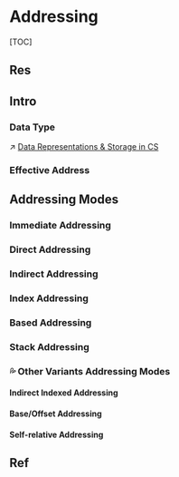 # Addressing

[TOC]



## Res


## Intro
### Data Type
↗ [Data Representations & Storage in CS](../../../😤%20Number,%20Data%20and%20Math%20in%20Digital%20Systems/Data%20Representations%20&%20Storage%20in%20CS.md)


### Effective Address



## Addressing Modes
### Immediate Addressing

### Direct Addressing

### Indirect Addressing

### Index Addressing

### Based Addressing

### Stack Addressing 

### 💦 Other Variants Addressing Modes

#### Indirect Indexed Addressing


#### Base/Offset Addressing

#### Self-relative Addressing



## Ref

